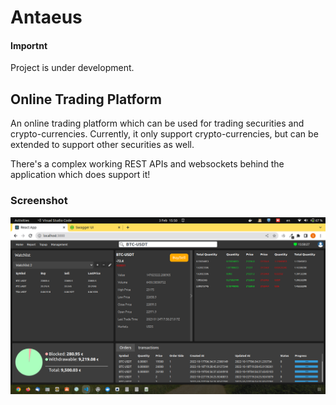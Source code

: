 # Antaeus

#### Importnt
Project is under development.

## Online Trading Platform
An online trading platform which can be used for trading securities and crypto-currencies. Currently, it only support crypto-currencies, but can be extended to support other securities as well.

There's a complex working REST APIs and websockets behind the application which does support it!

### Screenshot
![](./docs/assets/main-1.png)